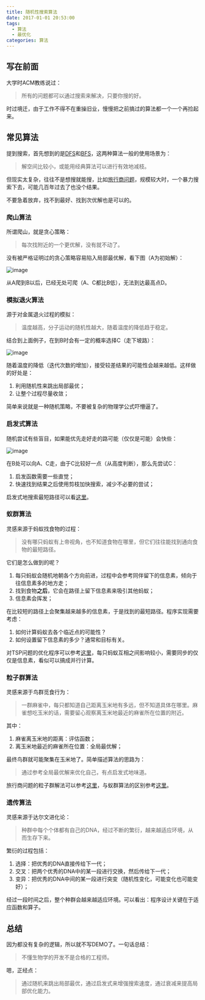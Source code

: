 ```yaml
---
title: 随机性搜索算法
date: 2017-01-01 20:53:00
tags:
  - 算法
  - 最优化
categories: 算法
---
```


## 写在前面

大学时ACM教练说过：

> 所有的问题都可以通过搜索来解决，只要你搜的好。

时过境迁，由于工作不得不在重操旧业，慢慢把之前搞过的算法都一个一个再捡起来。

## 常见算法

提到搜索，首先想到的是[DFS](http://baike.baidu.com/item/DFS/5055)和[BFS](http://baike.baidu.com/link?url=bkfO6VdGhbfXiQgH_6pk6O6QGp6wnCZEpJgHY-J3q2H0eiX6bvoXcFA1YhNrC3pxvQoh0jpEDNWIUejVoBwlSeZGzFxhsefjmxVM1XLuyVIDfqn0gafNUNqcXywXxWf6cta5sE8mH_hrxEXOt_XthSsZAfpRIt-w3VvDg5CWM1caaqxLdbfAYwQFJinkpWDJ)，这两种算法一般的使用场景为：

> 解空间比较小，或能用经典算法可以进行有效地减枝。

但现实太复杂，往往不是想搜就能搜，比如[旅行商问题](http://baike.baidu.com/link?url=zQ31wSIpIVt9CcrXDQG0GcQjCuA1mhV1P_uYgc3no_h5-tsHu3FSna9BpzIBaNnySYcrBy-oXVcUe7uUuI5cfJfk63ywzq0WITOdLAASJ4D-HNFMoo1nc1Id-0naKWydFOElAoXwDyFJ4nA3pMHWVq)，规模较大时，一个暴力搜索下去，可能几百年过去了也没个结果。

不要急着放弃，找不到最好、找到次优解也是可以的。

### 爬山算法

所谓爬山，就是贪心策略：

> 每次找附近的一个更优解，没有就不动了。

没有被严格证明过的贪心策略容易陷入局部最优解，看下图（A为初始解）：

![image](http://git.cn-hangzhou.oss.aliyun-inc.com/uploads/tianchi.gzt/note/594db4bcf195ba3e307741fe1156672d/image.png)

从A爬到B以后，已经无处可爬（A、C都比B低），无法到达最高点D。

### 模拟退火算法

源于对金属退火过程的模拟：

> 温度越高，分子运动的随机性越大，随着温度的降低趋于稳定。

结合到上面例子，在到B时会有一定的概率选择C（走下坡路）：

![image](http://git.cn-hangzhou.oss.aliyun-inc.com/uploads/tianchi.gzt/note/bc595240016fc6b965feae4ec5f65af5/image.png)

随着温度的降低（迭代次数的增加），接受较差结果的可能性会越来越低。这样做的好处是：

1. 利用随机性来跳出局部最优；
2. 让整个过程尽量收敛；

简单来说就是一种随机策略，不要被复杂的物理学公式吓懵逼了。

### 启发式算法

随机尝试有些盲目，如果能优先走好走的路可能（仅仅是可能）会快些：

![image](http://git.cn-hangzhou.oss.aliyun-inc.com/uploads/tianchi.gzt/note/5b32599321dc78d425088f8e18b76dac/image.png)

在B处可以向A、C走，由于C比较好一点（从高度判断），那么先尝试C：

1. 启发函数需要一些直觉；
2. 快速找到结果之后使用剪枝加快搜索，减少不必要的尝试；

启发式地搜索最短路径可以看[这里](http://blog.csdn.net/bmexue/article/details/6967027)。

### 蚁群算法

灵感来源于蚂蚁找食物的过程：

> 没有哪只蚂蚁有上帝视角，也不知道食物在哪里，但它们往往能找到通向食物的最短路径。

它们是怎么做到的呢？

1. 每只蚂蚁会随机地朝各个方向前进，过程中会参考同伴留下的信息素，倾向于往信息素多的地方走；
2. 找到食物**之后**，它会在路径上留下信息素来吸引其他蚂蚁；
3. 信息素会挥发；

在比较短的路径上会聚集越来越多的信息素，于是找到的最短路径。程序实现需要考虑：

1. 如何计算蚂蚁去各个临近点的可能性？
2. 如何设置留下信息素的多少？通常和目标有关。

对TSP问题的优化程序可以参考[这里](http://blog.csdn.net/jjj19891128/article/details/25230089)，每只蚂蚁互相之间影响较小，需要同步的仅仅是信息素，看似可以搞成并行计算。

### 粒子群算法

灵感来源于鸟群觅食行为：

> 一群麻雀中，每只都知道自己距离玉米地有多远，但不知道具体在哪里。麻雀想吃玉米的话，需要留心观察离玉米地最近的麻雀所在位置的附近。

其中：

1. 麻雀离玉米地的距离：评估函数；
2. 离玉米地最近的麻雀所在位置：全局最优解；

最终鸟群就可能聚集在玉米地了。简单描述算法的思路为：

> 通过参考全局最优解来优化自己，有点启发式地味道。

旅行商问题的粒子群解法可以参考[这里](http://www.cnblogs.com/maybe2030/p/5043356.html)，与蚁群算法的区别参考[这里](http://www.doc88.com/p-444545622421.html)。

### 遗传算法

灵感来源于达尔文进化论：

> 种群中每个个体都有自己的DNA，经过不断的繁衍，越来越适应环境，从而生存下来。

繁衍的过程包括：

1. 选择：把优秀的DNA直接传给下一代；
2. 交叉：把两个优秀的DNA中的某一段进行交换，然后传给下一代；
3. 变异：把优秀的DNA中间的某一段进行突变（随机性变化，可能变化也可能变好）；

经过一段时间之后，整个种群会越来越适应环境。可以看出：程序设计关键在于适应函数和算子。

## 总结

因为都没有复杂的逻辑，所以就不写DEMO了。一句话总结：

> 不懂生物学的开发不是合格的工程师。

嗯，正经点：

> 通过随机来跳出局部最优，通过启发式来增强搜索速度，通过衰减来提高局部优化能力。